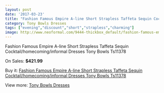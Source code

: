 ```yaml
---
layout: post
date: '2017-03-23'
title: "Fashion Famous Empire A-line Short Strapless Taffeta Sequin Cocktail/homecoming/informal Dresses Tony Bowls Ts11378"
category: Tony Bowls Dresses
tags: ["evening","discount","short","strapless","charming"]
image: http://www.neoformal.com/9444-thickbox_default/fashion-famous-empire-a-line-short-strapless-taffeta-sequin-cocktail-homecoming-informal-dresses-tony-bowls-ts11378.jpg
---
```

Fashion Famous Empire A-line Short Strapless Taffeta Sequin Cocktail/homecoming/informal Dresses Tony Bowls Ts11378

On Sales: **$421.99**
<a href="https://www.neoformal.com/en/tony-bowls-dresses/3264-fashion-famous-empire-a-line-short-strapless-taffeta-sequin-cocktail-homecoming-informal-dresses-tony-bowls-ts11378.html"><amp-img layout="responsive" width="600" height="600" src="//www.neoformal.com/9444-thickbox_default/fashion-famous-empire-a-line-short-strapless-taffeta-sequin-cocktail-homecoming-informal-dresses-tony-bowls-ts11378.jpg" alt="Fashion Famous Empire A-line Short Strapless Taffeta Sequin Cocktail/homecoming/informal Dresses Tony Bowls Ts11378 0" /></a>
<a href="https://www.neoformal.com/en/tony-bowls-dresses/3264-fashion-famous-empire-a-line-short-strapless-taffeta-sequin-cocktail-homecoming-informal-dresses-tony-bowls-ts11378.html"><amp-img layout="responsive" width="600" height="600" src="//www.neoformal.com/9448-thickbox_default/fashion-famous-empire-a-line-short-strapless-taffeta-sequin-cocktail-homecoming-informal-dresses-tony-bowls-ts11378.jpg" alt="Fashion Famous Empire A-line Short Strapless Taffeta Sequin Cocktail/homecoming/informal Dresses Tony Bowls Ts11378 1" /></a>
<a href="https://www.neoformal.com/en/tony-bowls-dresses/3264-fashion-famous-empire-a-line-short-strapless-taffeta-sequin-cocktail-homecoming-informal-dresses-tony-bowls-ts11378.html"><amp-img layout="responsive" width="600" height="600" src="//www.neoformal.com/9447-thickbox_default/fashion-famous-empire-a-line-short-strapless-taffeta-sequin-cocktail-homecoming-informal-dresses-tony-bowls-ts11378.jpg" alt="Fashion Famous Empire A-line Short Strapless Taffeta Sequin Cocktail/homecoming/informal Dresses Tony Bowls Ts11378 2" /></a>
<a href="https://www.neoformal.com/en/tony-bowls-dresses/3264-fashion-famous-empire-a-line-short-strapless-taffeta-sequin-cocktail-homecoming-informal-dresses-tony-bowls-ts11378.html"><amp-img layout="responsive" width="600" height="600" src="//www.neoformal.com/9446-thickbox_default/fashion-famous-empire-a-line-short-strapless-taffeta-sequin-cocktail-homecoming-informal-dresses-tony-bowls-ts11378.jpg" alt="Fashion Famous Empire A-line Short Strapless Taffeta Sequin Cocktail/homecoming/informal Dresses Tony Bowls Ts11378 3" /></a>
<a href="https://www.neoformal.com/en/tony-bowls-dresses/3264-fashion-famous-empire-a-line-short-strapless-taffeta-sequin-cocktail-homecoming-informal-dresses-tony-bowls-ts11378.html"><amp-img layout="responsive" width="600" height="600" src="//www.neoformal.com/9445-thickbox_default/fashion-famous-empire-a-line-short-strapless-taffeta-sequin-cocktail-homecoming-informal-dresses-tony-bowls-ts11378.jpg" alt="Fashion Famous Empire A-line Short Strapless Taffeta Sequin Cocktail/homecoming/informal Dresses Tony Bowls Ts11378 4" /></a>

Buy it: [Fashion Famous Empire A-line Short Strapless Taffeta Sequin Cocktail/homecoming/informal Dresses Tony Bowls Ts11378](https://www.neoformal.com/en/tony-bowls-dresses/3264-fashion-famous-empire-a-line-short-strapless-taffeta-sequin-cocktail-homecoming-informal-dresses-tony-bowls-ts11378.html "Fashion Famous Empire A-line Short Strapless Taffeta Sequin Cocktail/homecoming/informal Dresses Tony Bowls Ts11378")

View more: [Tony Bowls Dresses](https://www.neoformal.com/en/33-tony-bowls-dresses "Tony Bowls Dresses")